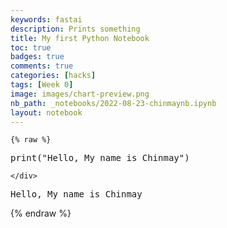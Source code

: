 ```yaml
---
keywords: fastai
description: Prints something
title: My first Python Notebook
toc: true 
badges: true
comments: true
categories: [hacks]
tags: [Week 0]
image: images/chart-preview.png
nb_path: _notebooks/2022-08-23-chinmaynb.ipynb
layout: notebook
---
```


<!--
#################################################
### THIS FILE WAS AUTOGENERATED! DO NOT EDIT! ###
#################################################
# file to edit: _notebooks/2022-08-23-chinmaynb.ipynb
-->

<div class="container" id="notebook-container">
        
    {% raw %}
    
<div class="cell border-box-sizing code_cell rendered">
<div class="input">

<div class="inner_cell">
    <div class="input_area">
<div class=" highlight hl-ipython3"><pre><span></span><span class="nb">print</span><span class="p">(</span><span class="s2">&quot;Hello, My name is Chinmay&quot;</span><span class="p">)</span>
</pre></div>

    </div>
</div>
</div>

<div class="output_wrapper">
<div class="output">

<div class="output_area">

<div class="output_subarea output_stream output_stdout output_text">
<pre>Hello, My name is Chinmay
</pre>
</div>
</div>

</div>
</div>

</div>
    {% endraw %}

</div>
 

